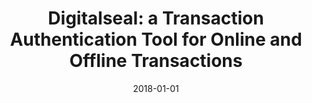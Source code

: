 ---
title: "Digitalseal: a Transaction Authentication Tool for Online and Offline Transactions"
collection: publications
permalink: /publication/2018-01-01-Digitalseal-a-Transaction-Authentication-Tool-for-Online-and-Offline-Transactions
date: 2018-01-01
venue: 'In the proceedings of 2018 IEEE International Conference on Acoustics, Speech and Signal Processing, ICASSP 2018, Calgary, AB, Canada, April 15-20, 2018'
paperurl: 'https://doi.org/10.1109/ICASSP.2018.8462341'
citation: ' Changhun Jung,  Jeonil Kang,  David Mohaisen,  DaeHun Nyang, &quot;Digitalseal: a Transaction Authentication Tool for Online and Offline Transactions.&quot; In the proceedings of 2018 IEEE International Conference on Acoustics, Speech and Signal Processing, ICASSP 2018, Calgary, AB, Canada, 2018.'
---